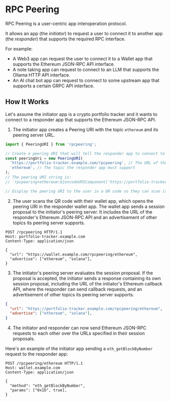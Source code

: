 # RPC Peering

RPC Peering is a user-centric app interoperation protocol.

It allows an app (the *initiator*) to request a user to connect it to another app (the *responder*) that supports the required RPC interface.

For example:
- A Web3 app can request the user to connect it to a Wallet app that supports the Ethereum JSON-RPC API interface.
- A note taking app can request to connect to an LLM that supports the Ollama HTTP API interface.
- An AI chat bot app can request to connect to some upstream app that supports a certain GRPC API interface.


## How It Works

Let's assume the initiator app is a crypto portfolio tracker and it wants to connect to a responder app that supports the Ethereum JSON-RPC API.

1. The initiator app creates a Peering URI with the topic `ethereum` and its peering server URL.

```typescript
import { PeeringURI } from 'rpcpeering';

// Create a peering URI that will tell the responder app to connect to the initiator's peering server
const peeringUri = new PeeringURI(
  'https://portfolio-tracker.example.com/rpcpeering', // The URL of the initiator's peering server
  'ethereum', // The topic the responder app must support
);
// The peering URI string is:
// `rpcpeering+ethereum:${encodeURIComponent('https://portfolio-tracker.example.com/rpcpeering')}`

// Display the peering URI to the user in a QR code so they can scan it with their waller app
```

2. The user scans the QR code with their wallet app, which opens the peering URI in the responder wallet app. The wallet app sends a session proposal to the initiator's peering server. It includes the URL of the responder's Ethereum JSON-RPC API and an advertisement of other topics its peering server supports.

```http
POST /rpcpeering HTTP/1.1
Host: portfolio-tracker.example.com
Content-Type: application/json

{
  "url": "https://wallet.example.com/rpcpeering/ethereum",
  "advertise": ["ethereum", "solana"],
}
```

3. The initiator's peering server evaluates the session proposal. If the proposal is accepted, the initiator sends a response containing its own session proposal, including the URL of the initiator's Ethereum callback API, where the responder can send callback requests, and an advertisement of other topics its peering server supports.

```json
{
  "url": "https://portfolio-tracker.example.com/rpcpeering/ethereum",
  "advertise": ["ethereum", "solana"],
}
```

4. The initiator and responder can now send Ethereum JSON-RPC requests to each other over the URLs specified in their session proposals.

Here's an example of the initiator app sending a `eth_getBlockByNumber` request to the responder app:

```http
POST /rpcpeering/ethereum HTTP/1.1
Host: wallet.example.com
Content-Type: application/json

{
  "method": "eth_getBlockByNumber",
  "params": ["0x1b", true],
}
```
